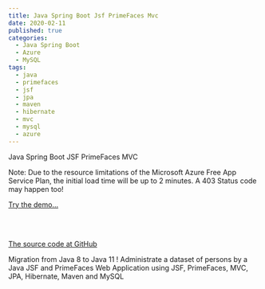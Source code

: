 ```yaml
---
title: Java Spring Boot Jsf PrimeFaces Mvc
date: 2020-02-11
published: true
categories:
  - Java Spring Boot
  - Azure
  - MySQL
tags:
  - java
  - primefaces
  - jsf
  - jpa
  - maven
  - hibernate
  - mvc
  - mysql
  - azure
---
```


Java Spring Boot JSF PrimeFaces MVC

<p>Note: Due to the resource limitations of the Microsoft Azure Free App Service Plan, the initial load time will be up to 2 minutes. A 403 Status code may happen too!</p>

<a href="https://pso-primefaces.azurewebsites.net" target="_blank" title="Java PrimeFaces">Try the demo...</a>

<br /><br />

<a href="https://github.com/persteenolsen/springboot-jsf-primefaces-jpa" target="_blank">The source code at GitHub</a>

Migration from Java 8 to Java 11 ! Administrate a dataset of persons by a Java JSF and PrimeFaces Web Application using JSF, PrimeFaces, MVC, JPA, Hibernate, Maven and MySQL




